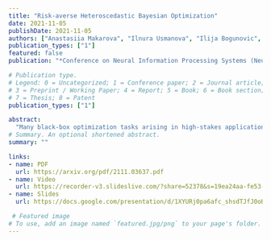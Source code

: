 ```yaml
---
title: "Risk-averse Heteroscedastic Bayesian Optimization"
date: 2021-11-05
publishDate: 2021-11-05
authors: ["Anastasiia Makarova", "Ilnura Usmanova", "Ilija Bogunovic", "Andreas Krause"]
publication_types: ["1"]
featured: false
publication: "*Conference on Neural Information Processing Systems (NeurIPS)*"

# Publication type.
# Legend: 0 = Uncategorized; 1 = Conference paper; 2 = Journal article;
# 3 = Preprint / Working Paper; 4 = Report; 5 = Book; 6 = Book section;
# 7 = Thesis; 8 = Patent
publication_types: ["1"]

abstract:
  "Many black-box optimization tasks arising in high-stakes applications require risk-averse decisions. The standard Bayesian optimization (BO) paradigm, however, optimizes the expected value only. We generalize BO to trade mean and input-dependent variance of the objective, both of which we assume to be unknown a priori. In particular, we propose a novel risk-averse heteroscedastic Bayesian optimization algorithm (RAHBO) that aims to identify a solution with high return and low noise variance, while learning the noise distribution on the fly. To this end, we model both expectation and variance as (unknown) RKHS functions, and propose a novel risk-aware acquisition function. We bound the regret for our approach and provide a robust rule to report the final decision point for applications where only a single solution must be identified. We demonstrate the effectiveness of RAHBO on synthetic benchmark functions and hyperparameter tuning tasks."
# Summary. An optional shortened abstract.
summary: ""

links:
- name: PDF
  url: https://arxiv.org/pdf/2111.03637.pdf
- name: Video
  url: https://recorder-v3.slideslive.com/?share=52378&s=19ea24aa-fe53-414a-ba68-c9d8c0e57dd9
- name: Slides
  url: https://docs.google.com/presentation/d/1XYURj0pa6afc_shsdTJfJ0oKJRIu59FIuDYdfdCVazY/edit?usp=sharing

 # Featured image
# To use, add an image named `featured.jpg/png` to your page's folder.
---
```

